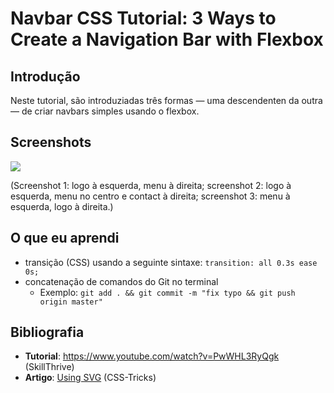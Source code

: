 # Navbar CSS Tutorial: 3 Ways to Create a Navigation Bar with Flexbox

## Introdução

Neste tutorial, são introduziadas três formas — uma descendenten da outra — de criar navbars simples usando o flexbox.

## Screenshots

![](https://github.com/guiemi-learning-center/tutorial-navbar-flexbox-skillthrive/blob/master/media/three_bars_translucent.png)

(Screenshot 1: logo à esquerda, menu à direita; screenshot 2: logo à esquerda, menu no centro e contact à direita; screenshot 3: menu à esquerda, logo à direita.)

## O que eu aprendi

* transição (CSS) usando a seguinte sintaxe: `transition: all 0.3s ease 0s;`
* concatenação de comandos do Git no terminal
  * Exemplo: `git add . && git commit -m "fix typo && git push origin master"`

## Bibliografia

* **Tutorial**: https://www.youtube.com/watch?v=PwWHL3RyQgk (SkillThrive)
* **Artigo**: [Using SVG](https://css-tricks.com/using-svg/) (CSS-Tricks)

